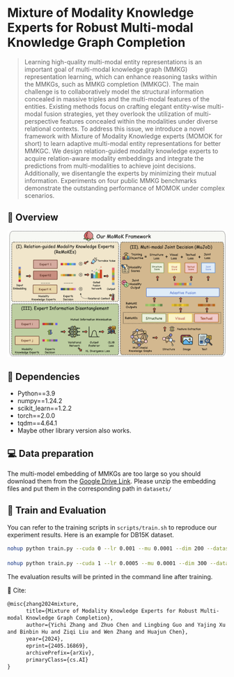 # Mixture of Modality Knowledge Experts for Robust Multi-modal Knowledge Graph Completion

> Learning high-quality multi-modal entity representations is an important goal of multi-modal knowledge graph (MMKG) representation learning, which can enhance reasoning tasks within the MMKGs, such as MMKG completion (MMKGC). The main challenge is to collaboratively model the structural information concealed in massive triples and the multi-modal features of the entities. Existing methods focus on crafting elegant entity-wise multi-modal fusion strategies, yet they overlook the utilization of multi-perspective features concealed within the modalities under diverse relational contexts. To address this issue, we introduce a novel framework with Mixture of Modality Knowledge experts (MOMOK for short) to learn adaptive multi-modal entity representations for better MMKGC. We design relation-guided modality knowledge experts to acquire relation-aware modality embeddings and integrate the predictions from multi-modalities to achieve joint decisions. Additionally, we disentangle the experts by minimizing their mutual information. Experiments on four public MMKG benchmarks demonstrate the outstanding performance of MOMOK under complex scenarios. 


## 🌈 Overview
![model](resource/model.png)

## 🔬 Dependencies
- Python==3.9
- numpy==1.24.2
- scikit_learn==1.2.2
- torch==2.0.0
- tqdm==4.64.1
- Maybe other library version also works.

## 💻 Data preparation
The multi-model embedding of MMKGs are too large so you should download them from the [Google Drive Link](https://drive.google.com/file/d/1nRHdeWiVi9d_FKli3x7sO87ARasad39w/view?usp=sharing). Please unzip the embedding files and put them in the corresponding path in `datasets/`



## 📕 Train and Evaluation

You can refer to the training scripts in `scripts/train.sh` to reproduce our experiment results. Here is an example for DB15K dataset.

```bash
nohup python train.py --cuda 0 --lr 0.001 --mu 0.0001 --dim 200 --dataset MKG-W --epochs 2000 > log.txt &

nohup python train.py --cuda 1 --lr 0.0005 --mu 0.0001 --dim 300 --dataset MKG-Y --epochs 2000 > log.txt &
```
The evaluation results will be printed in the command line after training.

🤝 Cite:
```
@misc{zhang2024mixture,
      title={Mixture of Modality Knowledge Experts for Robust Multi-modal Knowledge Graph Completion}, 
      author={Yichi Zhang and Zhuo Chen and Lingbing Guo and Yajing Xu and Binbin Hu and Ziqi Liu and Wen Zhang and Huajun Chen},
      year={2024},
      eprint={2405.16869},
      archivePrefix={arXiv},
      primaryClass={cs.AI}
}
```

